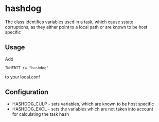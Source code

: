 # hashdog

The class identifies variables used in a task, which cause sstate corruptions, as they either point to a
local path or are known to be host specific

## Usage

Add

```bitbake
INHERIT += "hashdog"
```

to your local.conf

## Configuration

- HASHDOG_CULP - sets variables, which are known to be host specific
- HASHDOG_EXCL - sets the variables which are not taken into account for calculating the task hash
